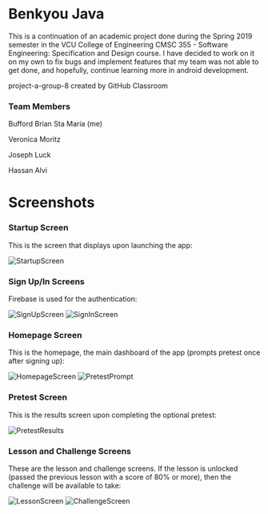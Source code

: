 # Benkyou Java

This is a continuation of an academic project done during the Spring 2019 semester in the VCU College of Engineering CMSC 355 - Software Engineering: Specification and Design course. I have decided to work on it on my own to fix bugs and implement features that my team was not able to get done, and hopefully, continue learning more in android development.

project-a-group-8 created by GitHub Classroom

### Team Members
Bufford Brian Sta Maria (me)

Veronica Moritz

Joseph Luck

Hassan Alvi

# Screenshots

### Startup Screen
This is the screen that displays upon launching the app:

![StartupScreen](https://user-images.githubusercontent.com/43417368/56696046-c6647a00-66b8-11e9-910b-2aa0664c156b.jpg)


### Sign Up/In Screens
Firebase is used for the authentication:

![SignUpScreen](https://user-images.githubusercontent.com/43417368/56696191-2529f380-66b9-11e9-9bf0-b3223373e3f4.jpg)
![SignInScreen](https://user-images.githubusercontent.com/43417368/56696280-5efafa00-66b9-11e9-969f-402a494a6096.jpg)

### Homepage Screen
This is the homepage, the main dashboard of the app (prompts pretest once after signing up):

![HomepageScreen](https://user-images.githubusercontent.com/43417368/56696545-214aa100-66ba-11e9-973a-5649f3d53ac6.jpg)
![PretestPrompt](https://user-images.githubusercontent.com/43417368/56696559-2c9dcc80-66ba-11e9-972a-22e9c63f6c2d.jpg)

### Pretest Screen
This is the results screen upon completing the optional pretest:

![PretestResults](https://user-images.githubusercontent.com/43417368/56696575-358e9e00-66ba-11e9-962f-e753b4f0cb1d.jpg)

### Lesson and Challenge Screens
These are the lesson and challenge screens. If the lesson is unlocked (passed the previous lesson with a score of 80% or more), then the challenge will be available to take:

![LessonScreen](https://user-images.githubusercontent.com/43417368/56696601-4c34f500-66ba-11e9-94a6-5f7b4afc2916.jpg)
![ChallengeScreen](https://user-images.githubusercontent.com/43417368/56696604-4dfeb880-66ba-11e9-8585-fe1439cd8679.jpg)
